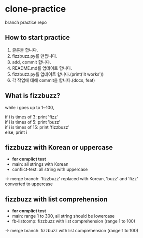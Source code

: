 # clone-practice

branch practice repo

## How to start practice

1. 클론을 합니다.
2. fizzbuzz.py를 만듭니다.
3. add, commit 합니다.
4. README.md를 업데이트 합니다.
5. fizzbuzz.py를 업데이트 합니다.(print('it works'))
6. 각 작업에 대해 commit을 합니다.(docs, feat)

## What is fizzbuzz?

while i goes up to 1~100,

if i is times of 3: print 'fizz'  
if i is times of 5: print 'buzz'  
if i is times of 15: print 'fizzbuzz'  
else, print i

## fizzbuzz with Korean or uppercase
- **for complict test**
- main: all strings with Korean
- conflict-test: all string with uppercase
  
-> merge branch: 'fizzbuzz' replaced with Korean, 'buzz' and 'fizz' converted to uppercase

## fizzbuzz with list comprehension
- **for complict test**
- main: range 1 to 300, all string should be lowercase
- fb-listcomp: fizzbuzz with list comprehension (range 1 to 100)
  
-> merge branch: fizzbuzz with list comprehension (range 1 to 100)
